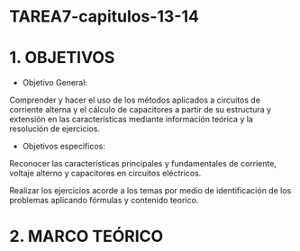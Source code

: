 # TAREA7-capitulos-13-14

# 1. OBJETIVOS

- Objetivo General:

Comprender y hacer el uso de los métodos aplicados a circuitos de corriente alterna y el cálculo de capacitores a partir de su estructura y extensión en las características mediante información teórica y la resolución de ejercicios.

- Objetivos especificos:

Reconocer las características principales y fundamentales de corriente, voltaje alterno y capacitores en circuitos eléctricos.

Realizar los ejercicios acorde a los temas por medio de identificación de los problemas aplicando fórmulas y contenido teorico.

# 2. MARCO TEÓRICO 



